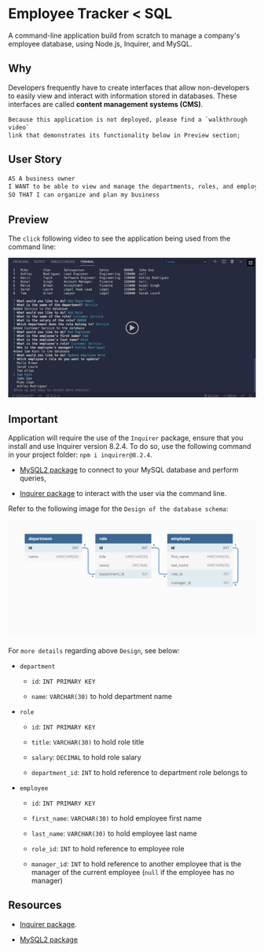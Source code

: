 # Employee Tracker < SQL

A command-line application build from scratch to manage a company's employee database, using Node.js, Inquirer, and MySQL.

## Why

Developers frequently have to create interfaces that allow non-developers to easily view and interact with information stored in databases. These interfaces are called **content management systems (CMS)**.

```
Because this application is not deployed, please find a `walkthrough video` 
link that demonstrates its functionality below in Preview section;
```
## User Story

```md
AS A business owner
I WANT to be able to view and manage the departments, roles, and employees in my company
SO THAT I can organize and plan my business
```

## Preview


The `click` following video to see the application being used from the command line:

[![A video thumbnail shows the command-line employee management application with a play button overlaying the view.](./Assets/12-sql-video-thumbnail.png)](https://2u-20.wistia.com/medias/2lnle7xnpk)

## Important 

Application will require the use of the `Inquirer` package, ensure that you install and use Inquirer version 8.2.4. To do so, use the following command in your project folder: `npm i inquirer@8.2.4`.

* [MySQL2 package](https://www.npmjs.com/package/mysql2) to connect to your MySQL database and perform queries, 

* [Inquirer package](https://www.npmjs.com/package/inquirer/v/8.2.4) to interact with the user via the command line.


Refer to the following image for the `Design of the database schema`:

![Database schema includes tables labeled “employee,” role,” and “department.”](./Assets/12-sql-demo-01.png)

For `more details` regarding above `Design`, see below:

* `department`

    * `id`: `INT PRIMARY KEY`

    * `name`: `VARCHAR(30)` to hold department name

* `role`

    * `id`: `INT PRIMARY KEY`

    * `title`: `VARCHAR(30)` to hold role title

    * `salary`: `DECIMAL` to hold role salary

    * `department_id`: `INT` to hold reference to department role belongs to

* `employee`

    * `id`: `INT PRIMARY KEY`

    * `first_name`: `VARCHAR(30)` to hold employee first name

    * `last_name`: `VARCHAR(30)` to hold employee last name

    * `role_id`: `INT` to hold reference to employee role

    * `manager_id`: `INT` to hold reference to another employee that is the manager of the current employee (`null` if the employee has no manager)

## Resources

* [Inquirer package](https://www.npmjs.com/package/inquirer/v/8.2.4).

 * [MySQL2 package](https://www.npmjs.com/package/mysql2) 

